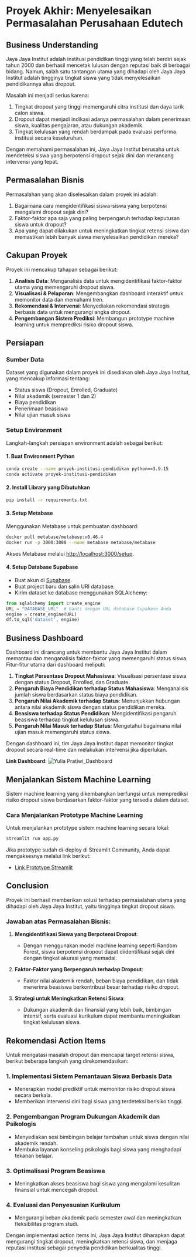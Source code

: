 # Proyek Akhir: Menyelesaikan Permasalahan Perusahaan Edutech

## Business Understanding
Jaya Jaya Institut adalah institusi pendidikan tinggi yang telah berdiri sejak tahun 2000 dan berhasil mencetak lulusan dengan reputasi baik di berbagai bidang. Namun, salah satu tantangan utama yang dihadapi oleh Jaya Jaya Institut adalah tingginya tingkat siswa yang tidak menyelesaikan pendidikannya alias dropout.

Masalah ini menjadi serius karena:
1. Tingkat dropout yang tinggi memengaruhi citra institusi dan daya tarik calon siswa.
2. Dropout dapat menjadi indikasi adanya permasalahan dalam penerimaan siswa, kualitas pengajaran, atau dukungan akademik.
3. Tingkat kelulusan yang rendah berdampak pada evaluasi performa institusi secara keseluruhan.

Dengan memahami permasalahan ini, Jaya Jaya Institut berusaha untuk mendeteksi siswa yang berpotensi dropout sejak dini dan merancang intervensi yang tepat.

## Permasalahan Bisnis
Permasalahan yang akan diselesaikan dalam proyek ini adalah:
1. Bagaimana cara mengidentifikasi siswa-siswa yang berpotensi mengalami dropout sejak dini?
2. Faktor-faktor apa saja yang paling berpengaruh terhadap keputusan siswa untuk dropout?
3. Apa yang dapat dilakukan untuk meningkatkan tingkat retensi siswa dan memastikan lebih banyak siswa menyelesaikan pendidikan mereka?

## Cakupan Proyek
Proyek ini mencakup tahapan sebagai berikut:
1. **Analisis Data**: Menganalisis data untuk mengidentifikasi faktor-faktor utama yang memengaruhi dropout siswa.
2. **Visualisasi & Pelaporan**: Mengembangkan dashboard interaktif untuk memonitor data dan memahami tren.
3. **Rekomendasi & Intervensi**: Menyediakan rekomendasi strategis berbasis data untuk mengurangi angka dropout.
4. **Pengembangan Sistem Prediksi**: Membangun prototype machine learning untuk memprediksi risiko dropout siswa.

## Persiapan
### Sumber Data
Dataset yang digunakan dalam proyek ini disediakan oleh Jaya Jaya Institut, yang mencakup informasi tentang:
- Status siswa (Dropout, Enrolled, Graduate)
- Nilai akademik (semester 1 dan 2)
- Biaya pendidikan
- Penerimaan beasiswa
- Nilai ujian masuk siswa

### Setup Environment
Langkah-langkah persiapan environment adalah sebagai berikut:

#### 1. Buat Environment Python
```bash
conda create --name proyek-institusi-pendidikan python==3.9.15
conda activate proyek-institusi-pendidikan
```

#### 2. Install Library yang Dibutuhkan
```bash
pip install -r requirements.txt
```

#### 3. Setup Metabase
Menggunakan Metabase untuk pembuatan dashboard:
```bash
docker pull metabase/metabase:v0.46.4
docker run -p 3000:3000 --name metabase metabase/metabase
```
Akses Metabase melalui [http://localhost:3000/setup](http://localhost:3000/setup).

#### 4. Setup Database Supabase
- Buat akun di [Supabase](https://supabase.com/dashboard/sign-in).
- Buat project baru dan salin URI database.
- Kirim dataset ke database menggunakan SQLAlchemy:

```python
from sqlalchemy import create_engine
URL = "DATABASE_URL"  # Ganti dengan URL database Supabase Anda
engine = create_engine(URL)
df.to_sql('dataset', engine)
```

## Business Dashboard
Dashboard ini dirancang untuk membantu Jaya Jaya Institut dalam memantau dan menganalisis faktor-faktor yang memengaruhi status siswa. Fitur-fitur utama dari dashboard meliputi:
1. **Tingkat Persentase Dropout Mahasiswa**: Visualisasi persentase siswa dengan status Dropout, Enrolled, dan Graduate.
2. **Pengaruh Biaya Pendidikan terhadap Status Mahasiswa**: Menganalisis jumlah siswa berdasarkan status biaya pendidikan.
3. **Pengaruh Nilai Akademik terhadap Status**: Menunjukkan hubungan antara nilai akademik siswa dengan status pendidikan mereka.
4. **Beasiswa terhadap Status Pendidikan**: Mengidentifikasi pengaruh beasiswa terhadap tingkat kelulusan siswa.
5. **Pengaruh Nilai Masuk terhadap Status**: Mengetahui bagaimana nilai ujian masuk memengaruhi status siswa.

Dengan dashboard ini, tim Jaya Jaya Institut dapat memonitor tingkat dropout secara real-time dan melakukan intervensi jika diperlukan.

**Link Dashboard**: ![Yulia Pratiwi_Dashboard](https://github.com/user-attachments/assets/bb9b95dd-97ad-4572-913c-0a847c6b072e)

## Menjalankan Sistem Machine Learning
Sistem machine learning yang dikembangkan berfungsi untuk memprediksi risiko dropout siswa berdasarkan faktor-faktor yang tersedia dalam dataset.

### Cara Menjalankan Prototype Machine Learning
Untuk menjalankan prototype sistem machine learning secara lokal:
```bash
streamlit run app.py
```

Jika prototype sudah di-deploy di Streamlit Community, Anda dapat mengaksesnya melalui link berikut:
- [Link Prototype Streamlit](https://proyek-akhir-at3ow6z7f4xxp8v4zxsjlr.streamlit.app/)

## Conclusion
Proyek ini berhasil memberikan solusi terhadap permasalahan utama yang dihadapi oleh Jaya Jaya Institut, yaitu tingginya tingkat dropout siswa. 

### Jawaban atas Permasalahan Bisnis:
1. **Mengidentifikasi Siswa yang Berpotensi Dropout**:
   - Dengan menggunakan model machine learning seperti Random Forest, siswa berpotensi dropout dapat diidentifikasi sejak dini dengan tingkat akurasi yang memadai.

2. **Faktor-Faktor yang Berpengaruh terhadap Dropout**:
   - Faktor nilai akademik rendah, beban biaya pendidikan, dan tidak menerima beasiswa berkontribusi besar terhadap risiko dropout.

3. **Strategi untuk Meningkatkan Retensi Siswa**:
   - Dukungan akademik dan finansial yang lebih baik, bimbingan intensif, serta evaluasi kurikulum dapat membantu meningkatkan tingkat kelulusan siswa.

## Rekomendasi Action Items
Untuk mengatasi masalah dropout dan mencapai target retensi siswa, berikut beberapa langkah yang direkomendasikan:

### 1. Implementasi Sistem Pemantauan Siswa Berbasis Data
- Menerapkan model prediktif untuk memonitor risiko dropout siswa secara berkala.
- Memberikan intervensi dini bagi siswa yang terdeteksi berisiko tinggi.

### 2. Pengembangan Program Dukungan Akademik dan Psikologis
- Menyediakan sesi bimbingan belajar tambahan untuk siswa dengan nilai akademik rendah.
- Membuka layanan konseling psikologis bagi siswa yang menghadapi tekanan belajar.

### 3. Optimalisasi Program Beasiswa
- Meningkatkan akses beasiswa bagi siswa yang mengalami kesulitan finansial untuk mencegah dropout.

### 4. Evaluasi dan Penyesuaian Kurikulum
- Mengurangi beban akademik pada semester awal dan meningkatkan fleksibilitas program studi.

Dengan implementasi action items ini, Jaya Jaya Institut diharapkan dapat mengurangi tingkat dropout, meningkatkan retensi siswa, dan menjaga reputasi institusi sebagai penyedia pendidikan berkualitas tinggi.
